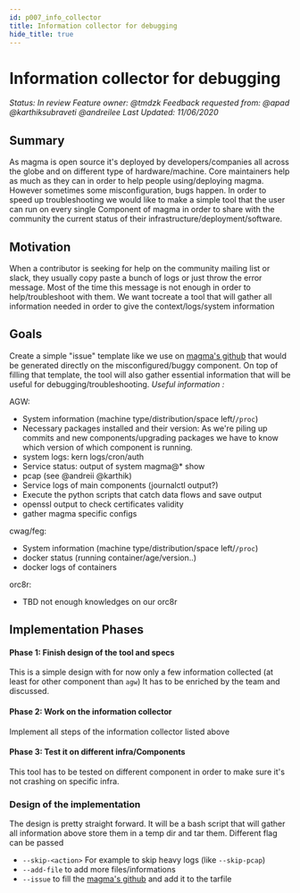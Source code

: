 ```yaml
---
id: p007_info_collector
title: Information collector for debugging
hide_title: true
---
```


# Information collector for debugging

*Status: In review*
*Feature owner: @tmdzk*
*Feedback requested from: @apad @karthiksubraveti @andreilee*
*Last Updated: 11/06/2020*

## Summary

As magma is open source it's deployed by developers/companies all across the
globe and on different type of hardware/machine. Core maintainers help as much
as they can in order to help people using/deploying magma. However sometimes
some misconfiguration, bugs happen. In order to speed up troubleshooting we
would like to make a simple tool that the user can run on every single Component
of magma in order to share with the community the current status of their
infrastructure/deployment/software.

## Motivation

When a contributor is seeking for help on the community mailing list or slack,
they usually copy paste a bunch of logs or just throw the error message. Most of
the time this message is not enough in order to help/troubleshoot with them.
We want tocreate a tool that will gather all information needed in order to give
the context/logs/system information


## Goals

Create a simple "issue" template like we use on
[magma's github](https://github.com/magma/magma/issues/new?assignees=&labels=bug&template=bug_report.md&title=)
that would be generated directly on the misconfigured/buggy component. On top
of filling that template, the tool will also gather essential information that
will be useful for debugging/troubleshooting.
_Useful information :_

AGW:
- System information (machine type/distribution/space left/`/proc`)
- Necessary packages installed and their version:
As we're piling up commits and new components/upgrading packages we have to know
which version of which component is running.
- system logs:
kern logs/cron/auth
- Service status:
output of system magma@* show
- pcap (see @andreii @karthik)
- Service logs of main components (journalctl output?)
- Execute the python scripts that catch data flows and save output
- openssl output to check certificates validity
- gather magma specific configs

cwag/feg:
- System information (machine type/distribution/space left/`/proc`)
- docker status (running container/age/version..)
- docker logs of containers


orc8r:
- TBD not enough knowledges on our orc8r

## Implementation Phases

#### Phase 1: Finish design of the tool and specs

This is a simple design with for now only a few information collected (at least
for other component than `agw`) It has to be enriched by the team and discussed.

#### Phase 2: Work on the information collector

Implement all steps of the information collector listed above

#### Phase 3: Test it on different infra/Components

This tool has to be tested on different component in order to make sure it's
not crashing on specific infra.

### Design of the implementation

The design is pretty straight forward. It will be a bash script that will
gather all information above store them in a temp dir and tar them.
Different flag can be passed
- `--skip-<action>` For example to skip heavy logs (like `--skip-pcap`)
- `--add-file` to add more files/informations
- `--issue` to fill the [magma's github](https://github.com/magma/magma/issues/new?assignees=&labels=bug&template=bug_report.md&title=) and add it to the
tarfile
